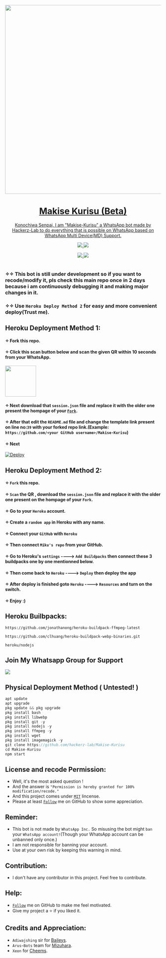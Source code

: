 <p align="center">
   <a href="https://github.com/FantoX001">
    <img src="https://i.pinimg.com/originals/ca/d4/a4/cad4a4a8c48df813b605083dee9057b1.gif" width="610">
     
</p>
<h1 align="center"> Makise Kurisu (Beta)
</h1>
<p align="center"> 
  Konochiwa Senpai, I am "Makise-Kurisu" a WhatsApp bot made by Hackerz-Lab to do everything that is possible on WhatsApp based on WhatsApp Multi Device(MD) Support.

<p align="center">
  <a href="https://github.com/hackerz-lab/Makise-Kurisu/fork">
    <img src="https://img.shields.io/github/forks/hackerz-lab/Makise-Kurisu?label=Fork&style=social">
    
    
  <a href="https://github.com/hackerz-lab/Makise-Kurisu/stargazers">
    <img src="https://img.shields.io/github/stars/hackerz-lab/Makise-Kurisu?style=social">
  </a>

<p align="center">
  <a href="https://github.com/hackerz-lab/Makise-Kurisu">
    <img src="https://visitor-badge.glitch.me/badge?page_id=https://github.com/hackerz-lab/Makise-Kurisu.visitor-badge&left_text=Total%20Repo%20Visits">
    
    
<a href="https://github.com/hackerz-lab">
    <img src="(https://visitor-badge.glitch.me/badge?page_id=https://github.com/FantoX001/Shikimori-MD.visitor-badge&left_text=Total%20Repo%20Visitors)">
  </a>
</br>
      
</br> 
   
### ✧✧ This bot is still under development so if you want to recode/modify it, pls check this main repo once in 2 days because i am continuously debugging it and making major changes in it.
### ✧✧ Use `Heroku Deploy Method 2` for easy and more convenient deploy(Trust me).    






## Heroku Deployment Method 1:

#### ✧ Fork this repo.
#### ✧ Click this scan button below and scan the given QR within 10 seconds from your WhatsApp. 
<a href="https://shikimoriqr.herokuapp.com/"><img src="https://play-lh.googleusercontent.com/901aMQFFnVoX2T-YuJmTIwpPve_SUgMv_QSyzMSPtAqt_l0CyXN1DxfD6xXU0r2f9iM=w240-h480-rw" width="100" />
</a>
#### ✧ Next download that `session.json` file and replace it with the older one present the hompage of your [`Fork`](https://github.com/hackerz-lab/Makise-Kurisu/fork).

#### ✧ After that edit the `README.md` file and change the template link present on line no:`39` with your forked repo link.(Example: `https://github.com/<your GitHub username>/Makise-Kurisu`)

#### ✧ Next

[![Deploy](https://www.herokucdn.com/deploy/button.svg)](https://heroku.com/deploy?template=https://github.com/hackerz-lab/Makise-Kurisu)


## Heroku Deployment Method 2:

#### ✧ `Fork` this repo.
#### ✧ `Scan` the QR , download the `session.json` file and replace it with the older one present on the hompage of your `Fork`.
#### ✧ Go to your `Heroku` account.
#### ✧ Create a `random app` in Heroku with any name.
#### ✧ Connect your `GitHub` with `Heroku`
#### ✧ Then connect `Miku's repo` from your GitHub.
#### ✧ Go to Heroku's `settings` ----> `Add Buildpacks` then connect these 3 buildpacks one by one mentionned    below.
#### ✧ Then come back to `Heroku` ----> `Deploy` then deploy the app
#### ✧ After deploy is finished goto `Heroku` ----> `Resources` and turn on the switch.
#### ✧ Enjoy :)


## Heroku Builbpacks:

```
https://github.com/jonathanong/heroku-buildpack-ffmpeg-latest
``` 
```
https://github.com/clhuang/heroku-buildpack-webp-binaries.git
```
```
heroku/nodejs
```




## Join My Whatsapp Group for Support

<a href="https://chat.whatsapp.com/KsxG3EcpkvG1pKMYxk93NY"><img src="https://img.shields.io/badge/Join Group-25D366?style=for-the-badge&logo=whatsapp&logoColor=white" />
</a>

## Physical Deployment Method ( Untested! )
```js
apt update
apt upgrade
pkg update && pkg upgrade
pkg install bash
pkg install libwebp
pkg install git -y
pkg install nodejs -y 
pkg install ffmpeg -y 
pkg install wget
pkg install imagemagick -y
git clone https://github.com/hackerz-lab/Makise-Kurisu
cd Makise-Kurisu
npm start
```

## License and recode Permission:
- Well, it's the most asked question !
- And the answer is `"Permission is hereby granted for 100% modification/recode."`
- And this project comes under [`MIT`](https://github.com/hackerz-lab/Makise-Kurisu/blob/main/LICENSE.md) lincense.
- Please at least [`Follow`](https://github.com/hackerz-lab/#follow) me on GitHub to show some appreciation.
   
   
## Reminder:
- This bot is not made by `WhatsApp Inc.` So misusing the bot might `ban` your `WhatsApp account!`(Though your WhatsApp account can be unbanned only once.)
- I am not responsible for banning your account.
- Use at your own risk by keeping this warning in mind.
 


## Contribution:
- I don't have any contributor in this project. Feel free to contribute.



## Help:
- [`Follow`](https://github.com/hackerz-lab/#follow) me on GitHub to make me feel motivated.
- Give my project a ⭐ if you liked it.

     
## Credits and Appreciation:

-   `Adiwajshing` sir for [Baileys](https://github.com/adiwajshing/baileys).
-   `Arus~Bots` team for [Mizuhara](https://github.com/Arus-Bots/Mizuhara).
-   `Xeon` for [Cheems](https://github.com/DGXeon/CheemsBot-MD2).
